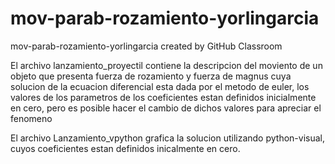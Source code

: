 # mov-parab-rozamiento-yorlingarcia
mov-parab-rozamiento-yorlingarcia created by GitHub Classroom


El archivo lanzamiento_proyectil contiene la descripcion del moviento de un objeto que presenta fuerza de rozamiento y fuerza de magnus
cuya solucion de la ecuacion diferencial esta dada por el metodo de euler, los valores de los parametros de los coeficientes estan
definidos inicialmente en cero, pero es posible hacer el cambio de dichos valores para apreciar el fenomeno


El archivo Lanzamiento_vpython grafica la solucion utilizando python-visual, cuyos coeficientes estan definidos inicalmente en cero.
